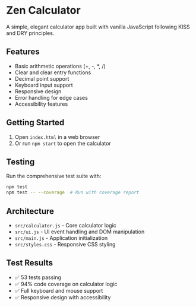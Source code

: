 # Zen Calculator

A simple, elegant calculator app built with vanilla JavaScript following KISS and DRY principles.

## Features

- Basic arithmetic operations (+, -, *, /)
- Clear and clear entry functions
- Decimal point support
- Keyboard input support
- Responsive design
- Error handling for edge cases
- Accessibility features

## Getting Started

1. Open `index.html` in a web browser
2. Or run `npm start` to open the calculator

## Testing

Run the comprehensive test suite with:
```bash
npm test
npm test -- --coverage  # Run with coverage report
```

## Architecture

- `src/calculator.js` - Core calculator logic
- `src/ui.js` - UI event handling and DOM manipulation
- `src/main.js` - Application initialization
- `src/styles.css` - Responsive CSS styling

## Test Results

- ✅ 53 tests passing
- ✅ 94% code coverage on calculator logic
- ✅ Full keyboard and mouse support
- ✅ Responsive design with accessibility
